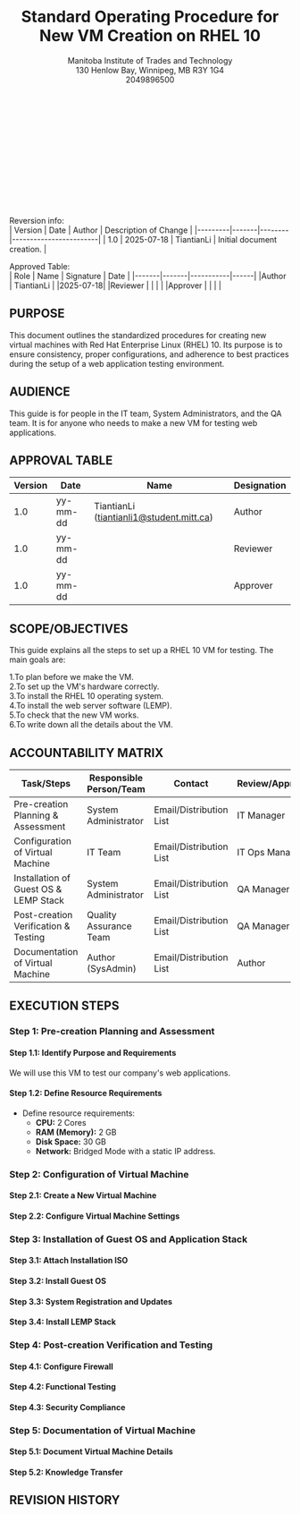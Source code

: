 <br>
<br>
<br>
<br>
<br>
<br>
<br>
<div align="center">
  <h1>Standard Operating Procedure for New VM Creation on RHEL 10</h1>
  Manitoba Institute of Trades and Technology  <br>
  130 Henlow Bay, Winnipeg, MB R3Y 1G4  <br>
  2049896500  <br>
</div>

<br>
<br>
<br>
<br>
<br>
<br>
<br>
<br>
<br>
<br>
<br>
<br>
<br>

Reversion info:  <br>
| Version	| Date	| Author |	Description of Change |
|---------|-------|--------|------------------------|
| 1.0	| 2025-07-18	| TiantianLi	| Initial document creation. |

Approved Table:  <br>
| Role	| Name	| Signature	| Date |
|-------|-------|-----------|------|
|Author |	TiantianLi	|	    |2025-07-18|
|Reviewer	|           |		  |          |
|Approver	|           |     |          |
## PURPOSE
This document outlines the standardized procedures for creating new virtual machines with Red Hat Enterprise Linux (RHEL) 10. Its purpose is to ensure consistency, proper configurations, and adherence to best practices during the setup of a web application testing environment.
## AUDIENCE
This guide is for people in the IT team, System Administrators, and the QA team. It is for anyone who needs to make a new VM for testing web applications.
## APPROVAL TABLE
| Version | 	 Date   |                  Name                     |	  Designation    |
|---------|-----------|-------------------------------------------|------------------|
|   1.0   | yy-mm-dd  |	TiantianLi (tiantianli1@student.mitt.ca)	|      Author      |
|   1.0	  | yy-mm-dd	|                                           |      Reviewer    |
|   1.0	  | yy-mm-dd	|             	                            |      Approver    |
## SCOPE/OBJECTIVES
This guide explains all the steps to set up a RHEL 10 VM for testing. The main goals are:

1.To plan before we make the VM.  
2.To set up the VM's hardware correctly.  
3.To install the RHEL 10 operating system.  
4.To install the web server software (LEMP).  
5.To check that the new VM works.  
6.To write down all the details about the VM.  

## ACCOUNTABILITY MATRIX
| Task/Steps	 | Responsible Person/Team	| Contact	| Review/Approval |
|--------------|--------------------------|---------|-----------------|
| Pre-creation Planning & Assessment|System Administrator	| Email/Distribution List	| IT Manager |
|Configuration of Virtual Machine |	IT Team	| Email/Distribution List	| IT Ops Manager |
|Installation of Guest OS & LEMP Stack	| System Administrator |	Email/Distribution List	| QA Manager |
|Post-creation Verification & Testing	| Quality Assurance Team	| Email/Distribution List	| QA Manager |
|Documentation of Virtual Machine	| Author (SysAdmin)	| Email/Distribution List	| Author|
## EXECUTION STEPS
### Step 1: Pre-creation Planning and Assessment
#### Step 1.1: Identify Purpose and Requirements
We will use this VM to test our company's web applications.
#### Step 1.2: Define Resource Requirements
- Define resource requirements:  
  - **CPU:** 2 Cores  
  - **RAM (Memory):** 2 GB  
  - **Disk Space:** 30 GB  
  - **Network:** Bridged Mode with a static IP address.
### Step 2: Configuration of Virtual Machine
#### Step 2.1: Create a New Virtual Machine
#### Step 2.2: Configure Virtual Machine Settings
### Step 3: Installation of Guest OS and Application Stack
#### Step 3.1: Attach Installation ISO
#### Step 3.2: Install Guest OS
#### Step 3.3: System Registration and Updates
#### Step 3.4: Install LEMP Stack
### Step 4: Post-creation Verification and Testing
#### Step 4.1: Configure Firewall
#### Step 4.2: Functional Testing
#### Step 4.3: Security Compliance
### Step 5: Documentation of Virtual Machine
#### Step 5.1: Document Virtual Machine Details
#### Step 5.2: Knowledge Transfer
## REVISION HISTORY
